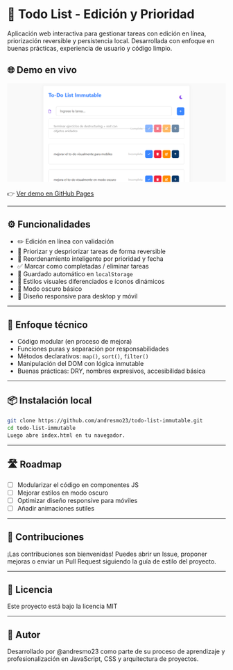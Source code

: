 # 📝 Todo List - Edición y Prioridad

Aplicación web interactiva para gestionar tareas con edición en línea, priorización reversible y persistencia local. Desarrollada con enfoque en buenas prácticas, experiencia de usuario y código limpio.

## 🌐 Demo en vivo

![Captura de pantalla del proyecto](./assets/screenshot-to-do.PNG)

👉 [Ver demo en GitHub Pages](https://andresmo23.github.io/todo-list-immutable/)

---

## ⚙️ Funcionalidades

- ✏️ Edición en línea con validación
- 📌 Priorizar y despriorizar tareas de forma reversible
- 🔄 Reordenamiento inteligente por prioridad y fecha
- ✅ Marcar como completadas / eliminar tareas
- 💾 Guardado automático en `localStorage`
- 🎨 Estilos visuales diferenciados e íconos dinámicos
- 🌙 Modo oscuro básico
- 📱 Diseño responsive para desktop y móvil

---

## 🧠 Enfoque técnico

- Código modular (en proceso de mejora)
- Funciones puras y separación por responsabilidades
- Métodos declarativos: `map()`, `sort()`, `filter()`
- Manipulación del DOM con lógica inmutable
- Buenas prácticas: DRY, nombres expresivos, accesibilidad básica

---

## 📦 Instalación local

```bash
git clone https://github.com/andresmo23/todo-list-immutable.git
cd todo-list-immutable
Luego abre index.html en tu navegador.
```

---

## 🛣️ Roadmap

- [ ] Modularizar el código en componentes JS
- [ ] Mejorar estilos en modo oscuro
- [ ] Optimizar diseño responsive para móviles
- [ ] Añadir animaciones sutiles

---

## 🤝 Contribuciones
¡Las contribuciones son bienvenidas! Puedes abrir un Issue, proponer mejoras o enviar un Pull Request siguiendo la guía de estilo del proyecto.

---

## 📄 Licencia
Este proyecto está bajo la licencia MIT

---

## 🧑 Autor
Desarrollado por @andresmo23 como parte de su proceso de aprendizaje y  profesionalización en JavaScript, CSS y arquitectura de proyectos.